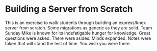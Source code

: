 # Building a Server from Scratch

This is an exercise to walk students through building an express/knex server from scratch. Some migrations as generic as they are solid. Team Sunday Mike is known for its indefatigable hunger for knowledge. Great questions were asked. There were asides. Minds expanded. Notes were taken that will stand the test of time. You wish you were there.

